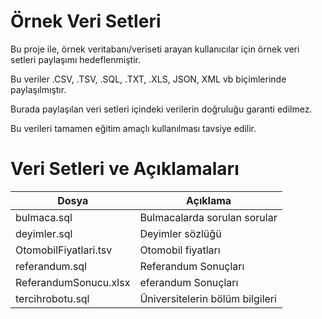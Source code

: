 # Örnek Veri Setleri

Bu proje ile, örnek veritabanı/veriseti arayan kullanıcılar için örnek veri setleri paylaşımı hedeflenmiştir.

Bu veriler .CSV, .TSV, .SQL, .TXT, .XLS, JSON, XML vb biçimlerinde paylaşılmıştır.

Burada paylaşılan veri setleri içindeki verilerin doğruluğu garanti edilmez.

Bu verileri tamamen eğitim amaçlı kullanılması tavsiye edilir.

# Veri Setleri ve Açıklamaları

|Dosya|Açıklama|
|----|----|
|bulmaca.sql|Bulmacalarda sorulan sorular|
|deyimler.sql|Deyimler sözlüğü|
|OtomobilFiyatlari.tsv|Otomobil fiyatları|
|referandum.sql|Referandum Sonuçları|
|ReferandumSonucu.xlsx|eferandum Sonuçları|
|tercihrobotu.sql|Üniversitelerin bölüm bilgileri|
